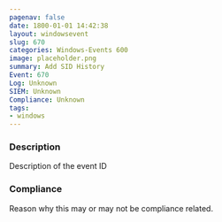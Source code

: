 ```yaml
---
pagenav: false
date: 1800-01-01 14:42:38
layout: windowsevent
slug: 670
categories: Windows-Events 600
image: placeholder.png
summary: Add SID History
Event: 670
Log: Unknown
SIEM: Unknown
Compliance: Unknown
tags:
- windows
---
```


### Description

Description of the event ID

### Compliance

Reason why this may or may not be compliance related.
